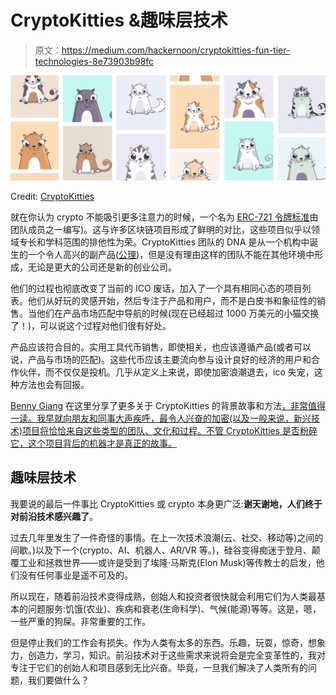 # CryptoKitties &趣味层技术

> 原文：<https://medium.com/hackernoon/cryptokitties-fun-tier-technologies-8e73903b98fc>

![](img/969080fbf3e8c072105feec8d0b03619.png)

Credit: [CryptoKitties](https://www.cryptokitties.co)

就在你认为 crypto 不能吸引更多注意力的时候，一个名为 [ERC-721 令牌标准](https://medium.com/u/c8b1419b5d28#issuecomment-343246872)由团队成员之一编写)。这与许多区块链项目形成了鲜明的对比，这些项目似乎以领域专长和学科范围的排他性为荣。CryptoKitties 团队的 DNA 是从一个机构中诞生的一个令人高兴的副产品([公理](http://axiomzen.co))，但是没有理由这样的团队不能在其他环境中形成，无论是更大的公司还是新的创业公司。

他们的过程也彻底改变了当前的 ICO 废话，加入了一个具有相同心态的项目列表。他们从好玩的灵感开始，然后专注于产品和用户，而不是白皮书和象征性的销售。当他们在产品市场匹配中导航的时候(现在已经超过 1000 万美元的小猫交换了！)，可以说这个过程对他们很有好处。

产品应该符合目的。实用工具代币销售，即使相关，也应该遵循产品(或者可以说，产品与市场的匹配)。这些代币应该主要流向参与设计良好的经济的用户和合作伙伴，而不仅仅是投机。几乎从定义上来说，即使加密浪潮退去，ico 失宠，这种方法也会有回报。

[Benny Giang](https://medium.com/u/7f818915abef?source=post_page-----8e73903b98fc--------------------------------) 在这里分享了更多关于 CryptoKitties 的背景故事和方法[，非常值得一读。我早就向朋友和同事大声疾呼，最令人兴奋的加密(以及一般来说，新兴技术)项目将恰恰来自这些类型的团队、文化和过程。不管 CryptoKitties 是否粉碎它，这个项目背后的机器才是真正的故事。](https://hackernoon.com/why-were-not-doing-an-initial-coin-offering-ico-5a6d6dfedca1)

## 趣味层技术

我要说的最后一件事比 CryptoKitties 或 crypto 本身更广泛:**谢天谢地，人们终于对前沿技术感兴趣了**。

过去几年里发生了一件奇怪的事情。在上一次技术浪潮(云、社交、移动等)之间的间歇。)以及下一个(crypto、AI、机器人、AR/VR 等。)，硅谷变得痴迷于登月、颠覆工业和拯救世界——或许是受到了埃隆·马斯克(Elon Musk)等传教士的启发，他们没有任何事业是遥不可及的。

所以现在，随着前沿技术变得成熟，创始人和投资者很快就会利用它们为人类最基本的问题服务:饥饿(农业)、疾病和衰老(生命科学)、气候(能源)等等。这是，嗯，一些严重的狗屎。非常重要的工作。

但是停止我们的工作会有损失。作为人类有太多的东西。乐趣，玩耍，惊奇，想象力，创造力，学习，知识。前沿技术对于这些需求来说将会是完全变革性的，我对专注于它们的创始人和项目感到无比兴奋。毕竟，一旦我们解决了人类所有的问题，我们要做什么？